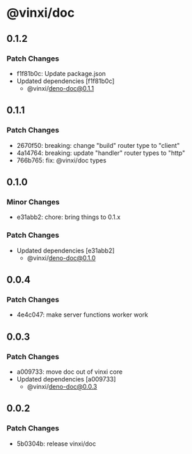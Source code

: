 # @vinxi/doc

## 0.1.2

### Patch Changes

- f1f81b0c: Update package.json
- Updated dependencies [f1f81b0c]
  - @vinxi/deno-doc@0.1.1

## 0.1.1

### Patch Changes

- 2670f50: breaking: change "build" router type to "client"
- 4a14764: breaking: update "handler" router types to "http"
- 766b765: fix: @vinxi/doc types

## 0.1.0

### Minor Changes

- e31abb2: chore: bring things to 0.1.x

### Patch Changes

- Updated dependencies [e31abb2]
  - @vinxi/deno-doc@0.1.0

## 0.0.4

### Patch Changes

- 4e4c047: make server functions worker work

## 0.0.3

### Patch Changes

- a009733: move doc out of vinxi core
- Updated dependencies [a009733]
  - @vinxi/deno-doc@0.0.3

## 0.0.2

### Patch Changes

- 5b0304b: release vinxi/doc
